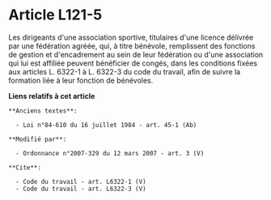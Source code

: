 # Article L121-5

Les dirigeants d'une association sportive, titulaires d'une licence délivrée par une fédération agréée, qui, à titre
bénévole, remplissent des fonctions de gestion et d'encadrement au sein de leur fédération ou d'une association qui lui est
affiliée peuvent bénéficier de congés, dans les conditions fixées aux articles L. 6322-1 à L. 6322-3 du code du travail, afin
de suivre la formation liée à leur fonction de bénévoles.

**Liens relatifs à cet article**

	**Anciens textes**:

	  - Loi n°84-610 du 16 juillet 1984 - art. 45-1 (Ab)

	**Modifié par**:

	  - Ordonnance n°2007-329 du 12 mars 2007 - art. 3 (V)

	**Cite**:

	  - Code du travail - art. L6322-1 (V)
	  - Code du travail - art. L6322-3 (V)

